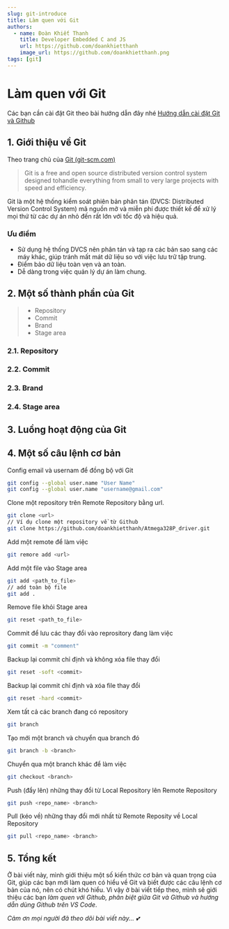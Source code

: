 ```yaml
---
slug: git-introduce
title: Làm quen với Git
authors:
  - name: Đoàn Khiết Thanh
    title: Developer Embedded C and JS
    url: https://github.com/doankhietthanh
    image_url: https://github.com/doankhietthanh.png
tags: [git]
---
```


# Làm quen với Git

Các bạn cần cài đặt Git theo bài hướng dẫn đây nhé
[Hướng dẫn cài đặt Git và Github](/blog/2023-02-15-git-install.md)

## 1. Giới thiệu về Git

Theo trang chủ của [Git (git-scm.com)](https://git-scm.com/)

> Git is a free and open source distributed version control system designed tohandle everything from small to very large projects with speed and efficiency.

Git là một hệ thống kiểm soát phiên bản phân tán (DVCS: Distributed Version Control System) mã nguồn mở và miễn phí được thiết kế để xử lý mọi thứ từ các dự án nhỏ đến rất lớn với tốc độ và hiệu quả.

### Ưu điểm

- Sử dụng hệ thống DVCS nên phân tán và tạp ra các bản sao sang các máy khác, giúp tránh mất mát dữ liệu so với việc lưu trữ tập trung.
- Điểm bảo dữ liệu toàn vẹn và an toàn.
- Dễ dàng trong việc quản lý dự án làm chung.

## 2. Một số thành phần của Git

> - Repository
> - Commit
> - Brand
> - Stage area

### 2.1. Repository

### 2.2. Commit

### 2.3. Brand

### 2.4. Stage area

## 3. Luồng hoạt động của Git

## 4. Một số câu lệnh cơ bản

Config email và usernam để đồng bộ với Git

```bash
git config --global user.name "User Name"
git config --global user.name "username@gmail.com"
```

Clone một repository trên Remote Repository bằng url.

```bash
git clone <url>
// Ví dụ clone một repository về từ Github
git clone https://github.com/doankhietthanh/Atmega328P_driver.git
```

Add một remote để làm việc

```bash
git remore add <url>
```

Add một file vào Stage area

```bash
git add <path_to_file>
// add toàn bộ file
git add .
```

Remove file khỏi Stage area

```bash
git reset <path_to_file>
```

Commit để lưu các thay đổi vào reprository đang làm việc

```bash
git commit -m "comment"
```

Backup lại commit chỉ định và không xóa file thay đổi

```bash
git reset -soft <commit>
```

Backup lại commit chỉ định và xóa file thay đổi

```bash
git reset -hard <commit>
```

Xem tất cả các branch đang có repository

```bash
git branch
```

Tạo mới một branch và chuyển qua branch đó

```bash
git branch -b <branch>
```

Chuyển qua một branch khác để làm việc

```bash
git checkout <branch>
```

Push (đẩy lên) những thay đổi từ Local Repository lên Remote Repository

```bash
git push <repo_name> <branch>
```

Pull (kéo về) những thay đổi mới nhất từ Remote Reposity về Local Repository

```bash
git pull <repo_name> <branch>
```

## 5. Tổng kết

Ở bài viết này, mình giới thiệu một số kiến thức cơ bản và quan trọng của Git, giúp các bạn mới làm quen có hiểu về Git và biết được các câu lệnh cơ bản của nó, nên có chút khó hiểu. Vì vậy ở bài viết tiếp theo, mình sẽ giới thiệu các bạn _làm quen với Github, phân biệt giữa Git và Github và hướng dẫn dùng Github trên VS Code_.

_Cảm ơn mọi người đã theo dõi bài viết này... 💕_

